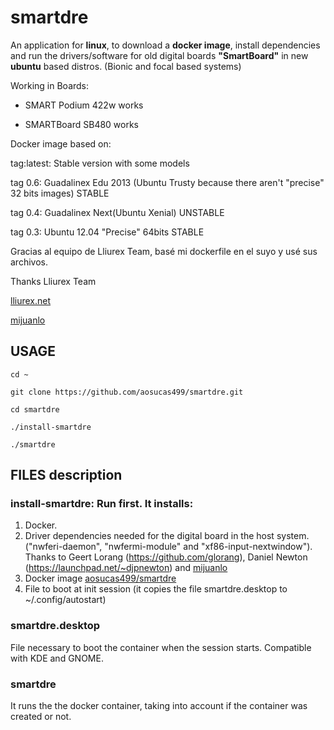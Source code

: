 # smartdre

An application for <b>linux</b>, to download a <b>docker image</b>, install dependencies and run the drivers/software 
for old digital boards <b>"SmartBoard"</b> in new <b>ubuntu</b> based distros. (Bionic and focal based systems)

Working in Boards:

+ SMART Podium 422w works 

+ SMARTBoard SB480 works 


Docker image based on:

tag:latest: Stable version with some models

tag 0.6: Guadalinex Edu 2013 (Ubuntu Trusty because there aren't "precise" 32 bits images) STABLE

tag 0.4: Guadalinex Next(Ubuntu Xenial) UNSTABLE

tag 0.3: Ubuntu 12.04 "Precise" 64bits STABLE

Gracias al equipo de Lliurex Team, basé mi dockerfile en el suyo y usé sus archivos.

Thanks Lliurex Team

[lliurex.net](https://lliurex.net)

[mijuanlo](https://github.com/mijuanlo)

## USAGE

    cd ~ 

    git clone https://github.com/aosucas499/smartdre.git

    cd smartdre

    ./install-smartdre
    
    ./smartdre


## FILES description

### install-smartdre: Run first. It installs: 
1. Docker. 
2. Driver dependencies needed for the digital board in the host system. ("nwferi-daemon", "nwfermi-module" and "xf86-input-nextwindow").
   Thanks to Geert Lorang (https://github.com/glorang), Daniel Newton (https://launchpad.net/~djpnewton) and [mijuanlo](https://github.com/mijuanlo)
3. Docker image [aosucas499/smartdre](https://hub.docker.com/r/aosucas499/smartdre)
4. File to boot at init session (it copies the file smartdre.desktop to ~/.config/autostart)

### smartdre.desktop
File necessary to boot the container when the session starts. Compatible with KDE and GNOME.

### smartdre
It runs the the docker container, taking into account if the container was created or not.

